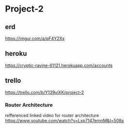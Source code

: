 # Project-2 #

## erd ##
<https://imgur.com/a/qF4Y2Xx>

## heroku ##
<https://cryptic-ravine-61121.herokuapp.com/accounts>

## trello ##
<https://trello.com/b/Y139viXK/project-2>

### Router Architecture ###
refferenced linked video for router architecture
<https://www.youtube.com/watch?v=Lxp7147emnM&t=508s>